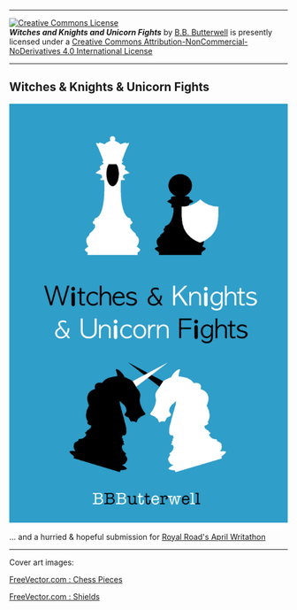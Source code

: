 <p><hr/><a rel="license" href="http://creativecommons.org/licenses/by-nc-nd/4.0/"><img alt="Creative Commons License" style="border-width:0" src="https://i.creativecommons.org/l/by-nc-nd/4.0/88x31.png" /></a><br /><span xmlns:dct="http://purl.org/dc/terms/" href="http://purl.org/dc/dcmitype/Text" property="dct:title" rel="dct:type"><b><i>Witches and Knights and Unicorn Fights</i></b></span> by <a xmlns:cc="http://creativecommons.org/ns#" href="https://github.com/bbbutterwell/book" property="cc:attributionName" rel="cc:attributionURL">B.B. Butterwell</a> is presently licensed under a <a rel="license" href="http://creativecommons.org/licenses/by-nc-nd/4.0/">Creative Commons Attribution-NonCommercial-NoDerivatives 4.0 International License</a><hr/></p>

## Witches & Knights & Unicorn Fights

![image Cover Image](./img/WKUF_Cover_20220425_blue.png)

... and a hurried & hopeful submission for [Royal Road's April Writathon](https://www.royalroad.com/blog/46/join-aprils-fun-events)

---

Cover art images:

<a href="https://www.freevector.com/chequers-silhouette-vector-set-21849">FreeVector.com : Chess Pieces</a>

<a href="https://www.freevector.com/shield-silhouettes-vector-set-">FreeVector.com : Shields</a>
